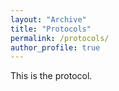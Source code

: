 ```yaml
---
layout: "Archive"
title: "Protocols"
permalink: /protocols/
author_profile: true
---
```


This is the protocol.